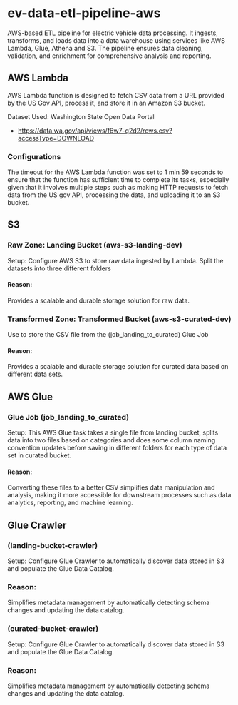 # ev-data-etl-pipeline-aws
AWS-based ETL pipeline for electric vehicle data processing. It ingests, transforms, and loads data into a data warehouse using services like AWS Lambda, Glue, Athena and S3. The pipeline ensures data cleaning, validation, and enrichment for comprehensive analysis and reporting.

## AWS Lambda
 AWS Lambda function is designed to fetch CSV data from a URL provided by the US Gov API, process it, and store it in an Amazon S3 bucket.

Dataset Used:
Washington State Open Data Portal

- https://data.wa.gov/api/views/f6w7-q2d2/rows.csv?accessType=DOWNLOAD

### Configurations 
The timeout for the AWS Lambda function was set to 1 min 59 seconds to ensure that the function has sufficient time to complete its tasks, especially given that it involves multiple steps such as making HTTP requests to fetch data from the US gov API, processing the data, and uploading it to an S3 bucket.

## S3
### Raw Zone: Landing Bucket (aws-s3-landing-dev)
Setup: Configure AWS S3 to store raw data ingested by Lambda. Split the datasets into three different folders
#### Reason: 
Provides a scalable and durable storage solution for raw data.

 ### Transformed Zone: Transformed Bucket (aws-s3-curated-dev)
 Use to store the CSV file from the (job_landing_to_curated) Glue Job
#### Reason: 
Provides a scalable and durable storage solution for curated data based on different data sets.

 ## AWS Glue
### Glue Job (job_landing_to_curated)
Setup: This AWS Glue task takes a single file from landing bucket, splits data into two files based on categories and does some column naming convention updates before saving in different folders for each type of data set in curated bucket.  


#### Reason: 
Converting these files to a better CSV simplifies data manipulation and analysis, making it more accessible for downstream processes such as data analytics, reporting, and machine learning.


## Glue Crawler 
### (landing-bucket-crawler)
Setup: Configure Glue Crawler to automatically discover data stored in S3 and populate the Glue Data Catalog.
### Reason:
Simplifies metadata management by automatically detecting schema changes and updating the data catalog.


### (curated-bucket-crawler)
Setup: Configure Glue Crawler to automatically discover data stored in S3 and populate the Glue Data Catalog.
### Reason: 
Simplifies metadata management by automatically detecting schema changes and updating the data catalog.
